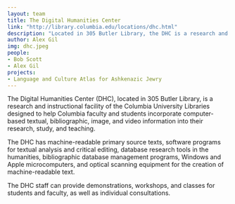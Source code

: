 ```yaml
---
layout: team
title: The Digital Humanities Center
link: "http://library.columbia.edu/locations/dhc.html" 
description: "Located in 305 Butler Library, the DHC is a research and instructional facility of the Columbia University Libraries designed to help Columbia faculty and students incorporate computer-based textual, bibliographic, image, and video information into their research, study, and teaching."
author: Alex Gil
img: dhc.jpeg
people:
- Bob Scott
- Alex Gil
projects:
- Language and Culture Atlas for Ashkenazic Jewry
---
```


The Digital Humanities Center (DHC), located in 305 Butler Library, is a research and instructional facility of the Columbia University Libraries designed to help Columbia faculty and students incorporate computer-based textual, bibliographic, image, and video information into their research, study, and teaching.

The DHC has machine-readable primary source texts, software programs for textual analysis and critical editing, database research tools in the humanities, bibliographic database management programs, Windows and Apple microcomputers, and optical scanning equipment for the creation of machine-readable text.

The DHC staff can provide demonstrations, workshops, and classes for students and faculty, as well as individual consultations.